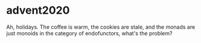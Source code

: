 # advent2020

Ah, holidays. The coffee is warm, the cookies are stale, and the monads are just monoids in the category of endofunctors, what's the problem?
